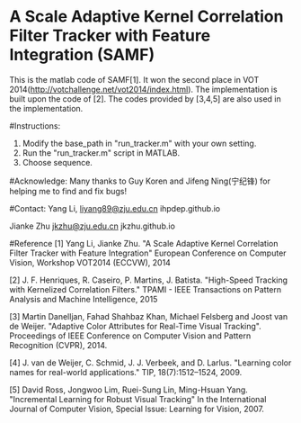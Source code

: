 # A Scale Adaptive Kernel Correlation Filter Tracker with Feature Integration (SAMF)
This is the matlab code of SAMF[1]. It won the second place in VOT 2014(http://votchallenge.net/vot2014/index.html). The implementation is built upon the code of [2]. The codes provided by [3,4,5] are also used in the implementation. 


#Instructions:
1) Modify the base_path in "run_tracker.m" with your own setting.
2) Run the "run_tracker.m" script in MATLAB.
3) Choose sequence.

#Acknowledge:
Many thanks to Guy Koren and Jifeng Ning(宁纪锋) for helping me to find and fix bugs!

#Contact:
Yang Li,
liyang89@zju.edu.cn
ihpdep.github.io

Jianke Zhu
jkzhu@zju.edu.cn
jkzhu.github.io

#Reference
[1] Yang Li, Jianke Zhu. 
	"A Scale Adaptive Kernel Correlation Filter Tracker with Feature Integration" 
	European Conference on Computer Vision, Workshop VOT2014 (ECCVW), 2014

[2] J. F. Henriques, R. Caseiro, P. Martins, J. Batista.
    "High-Speed Tracking with Kernelized Correlation Filters."
    TPAMI - IEEE Transactions on Pattern Analysis and Machine Intelligence, 2015

[3] Martin Danelljan, Fahad Shahbaz Khan, Michael Felsberg and Joost van de Weijer.
    "Adaptive Color Attributes for Real-Time Visual Tracking".
    Proceedings of IEEE Conference on Computer Vision and Pattern Recognition (CVPR), 2014.

[4] J. van de Weijer, C. Schmid, J. J. Verbeek, and D. Larlus.
    "Learning color names for real-world applications."
    TIP, 18(7):1512–1524, 2009.

[5] David Ross, Jongwoo Lim, Ruei-Sung Lin, Ming-Hsuan Yang. 
	"Incremental Learning for Robust Visual Tracking"
	In the International Journal of Computer Vision, Special Issue: Learning for Vision, 2007.
